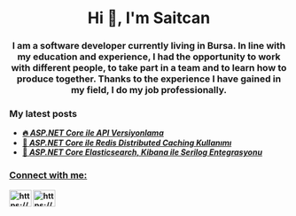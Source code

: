 <h1 align="center">Hi 👋, I'm Saitcan</h1>
<h3 align="center">I am a software developer currently living in Bursa.
In line with my education and experience, I had the opportunity to work with different people, to take part in a team and to learn how to produce together. Thanks to the experience I have gained in my field, I do my job professionally.</h3>

<h3 align="left">My latest posts</h3>

<ul>
    <li><a href="https://medium.com/@saitcantakilan/asp-net-core-ile-api-versiyonlama-59aac61cef1c"><b>🔥
   <i>ASP.NET Core ile API Versiyonlama</i></li>
   <li><a href="https://saitcantakilan.medium.com/asp-net-core-ile-redis-distributed-cache-kullanımı-60b5fff2fc0f"><b>📝
   <i>ASP.NET Core ile Redis Distributed Caching Kullanımı</i></li>
   <li><a href="https://saitcantakilan.medium.com/asp-net-core-elasticsearch-kibana-ile-serilog-entegrasyonu-f44e45cb12b9"><b>📝
   <i>ASP.NET Core Elasticsearch, Kibana ile Serilog Entegrasyonu</i></li>
</ul>

<h3 align="left">Connect with me:</h3>
<p align="left">
<a href="https://twitter.com/takilancan" target="blank"><img align="center" src="https://raw.githubusercontent.com/rahuldkjain/github-profile-readme-generator/master/src/images/icons/Social/twitter.svg" alt="https://twitter.com/takilancan" height="30" width="40" /></a>
<a href="https://linkedin.com/in/https://www.linkedin.com/in/saitcantakilan/" target="blank"><img align="center" src="https://raw.githubusercontent.com/rahuldkjain/github-profile-readme-generator/master/src/images/icons/Social/linked-in-alt.svg" alt="https://www.linkedin.com/in/saitcantakilan/" height="30" width="40" /></a>
</p>


